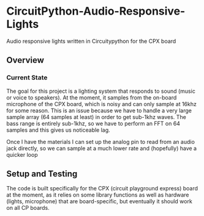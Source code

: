 # CircuitPython-Audio-Responsive-Lights
Audio responsive lights written in Circuitypython for the CPX board

## Overview

### Current State

The goal for this project is a lighting system that responds to sound (music or voice to speakers).
At the moment, it samples from the on-board microphone of the CPX board, which is noisy and can only
sample at 16khz for some reason. This is an issue because we have to handle a very large sample array (64 samples at least)
in order to get sub-1khz waves. The bass range is entirely sub-1khz, so we have to perform an FFT on 64 samples
and this gives us noticeable lag.

Once I have the materials I can set up the analog pin to read from an audio jack directly, so we can sample at a much lower rate
and (hopefully) have a quicker loop

## Setup and Testing

The code is built specifically for the CPX (circuit playground express) board at the moment, as it relies on some
library functions as well as hardware (lights, microphone) that are board-specific, but eventually it should
work on all CP boards.

